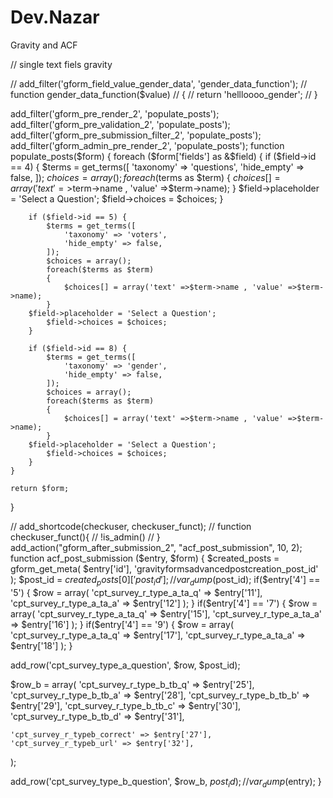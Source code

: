 # Dev.Nazar
Gravity and ACF 


// single text fiels gravity

// add_filter('gform_field_value_gender_data', 'gender_data_function');
// function gender_data_function($value)
// {
//     return 'hellloooo_gender';
// }

add_filter('gform_pre_render_2', 'populate_posts');
add_filter('gform_pre_validation_2', 'populate_posts');
add_filter('gform_pre_submission_filter_2', 'populate_posts');
add_filter('gform_admin_pre_render_2', 'populate_posts');
function populate_posts($form)
{
    foreach ($form['fields'] as &$field) {
        if ($field->id == 4) {
			$terms = get_terms([
				'taxonomy' => 'questions',
				'hide_empty' => false,
			]);
			$choices = array();
			foreach($terms as $term)
			{
				$choices[] = array('text' =>$term->name , 'value' =>$term->name);
			}
        $field->placeholder = 'Select a Question';
            $field->choices = $choices;
		}
		
		if ($field->id == 5) {
			$terms = get_terms([
				'taxonomy' => 'voters',
				'hide_empty' => false,
			]);
			$choices = array();
			foreach($terms as $term)
			{
				$choices[] = array('text' =>$term->name , 'value' =>$term->name);
			}
        $field->placeholder = 'Select a Question';
            $field->choices = $choices;
		}
		
		if ($field->id == 8) {
			$terms = get_terms([
				'taxonomy' => 'gender',
				'hide_empty' => false,
			]);
			$choices = array();
			foreach($terms as $term)
			{
				$choices[] = array('text' =>$term->name , 'value' =>$term->name);
			}
        $field->placeholder = 'Select a Question';
            $field->choices = $choices;
        }
    }

    return $form;
}

// add_shortcode(checkuser, checkuser_funct);
// function checkuser_funct(){
// !is_admin()
// }
add_action("gform_after_submission_2", "acf_post_submission", 10, 2);
function acf_post_submission ($entry, $form)
{
	$created_posts = gform_get_meta( $entry['id'], 'gravityformsadvancedpostcreation_post_id' );
	$post_id = $created_posts[0]['post_id'];
	//    var_dump($post_id);
	if($entry['4'] == '5')
	{
		$row = array(
			'cpt_survey_r_type_a_ta_q' => $entry['11'],
			'cpt_survey_r_type_a_ta_a'   => $entry['12']
		);
	}
	if($entry['4'] == '7')
	{
	$row = array(
		'cpt_survey_r_type_a_ta_q' => $entry['15'],
		'cpt_survey_r_type_a_ta_a'   => $entry['16']
	);
}
if($entry['4'] == '9')
	{
	$row = array(
		'cpt_survey_r_type_a_ta_q' => $entry['17'],
		'cpt_survey_r_type_a_ta_a'   => $entry['18']
	);
}

add_row('cpt_survey_type_a_question', $row, $post_id);

$row_b = array(
	'cpt_survey_r_type_b_tb_q' => $entry['25'],
	'cpt_survey_r_type_b_tb_a' => $entry['28'],
	'cpt_survey_r_type_b_tb_b' => $entry['29'],
	'cpt_survey_r_type_b_tb_c' => $entry['30'],
	'cpt_survey_r_type_b_tb_d' => $entry['31'],

	'cpt_survey_r_typeb_correct' => $entry['27'],
	'cpt_survey_r_typeb_url' => $entry['32'],
);

add_row('cpt_survey_type_b_question', $row_b, $post_id);
// var_dump($entry);
}

